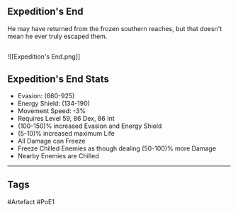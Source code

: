 ## Expedition's End
He may have returned from the frozen southern reaches, but that doesn't mean he ever truly escaped them.
##
![[Expedition's End.png]]
## Expedition's End Stats
- Evasion: (660-925)
- Energy Shield: (134-190)
- Movement Speed: -3%
- Requires Level 59, 86 Dex, 86 Int
- (100-150)% increased Evasion and Energy Shield
- (5-10)% increased maximum Life
- All Damage can Freeze
- Freeze Chilled Enemies as though dealing (50-100)% more Damage
- Nearby Enemies are Chilled


---
## Tags
#Artefact
#PoE1